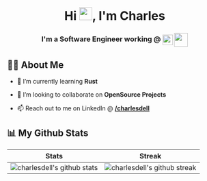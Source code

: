 <h1 align="center">Hi <img src="https://raw.githubusercontent.com/MartinHeinz/MartinHeinz/master/wave.gif" width="30px">, I'm Charles</h1>
<h3 align="center">
  I'm a Software Engineer working @ 
  <img align="center" width="24" src="https://cdn.cdnlogo.com/logos/g/35/google-icon.svg">
  <img align="center" width="32" src="https://cdn.cdnlogo.com/logos/g/50/google-stadia.svg">
</h3>

## 🙋‍♂️ About Me

<!-- - 🔭 I’m currently working on **[]()** -->

- 🌱 I’m currently learning **Rust**

- 👯 I’m looking to collaborate on **OpenSource Projects**

<!-- - 👨‍💻 All of my  Research papers are available at **[]()** -->

- 📫 Reach out to me on LinkedIn @ **[/charlesdell](https://www.linkedin.com/in/charlesdell/)**

<!-- - ⚡  **Actively seeking ...** -->

## 📊 My Github Stats

Stats | Streak
:-:|:-:
![charlesdell's github stats](https://github-readme-stats.vercel.app/api?username=charlesdell&show_icons=true&count_private=true&theme=tokyonight&hide_border=&stroke=0000&background=060A0CD0) | ![charlesdell's github streak](https://github-readme-streak-stats.herokuapp.com/?user=charlesdell&theme=tokyonight&hide_border=true&stroke=0000&background=060A0CD0)
